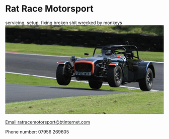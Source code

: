 # Rat Race Motorsport
servicing, setup, fixing broken shit wrecked by monkeys
![IMG_0470 4.jpg](IMG_0470%204.jpg)

<a href="mailto:ratracemotorsport@btinternet.com">Email ratracemotorsport@btinternet.com</a>

Phone number: 07956 269605